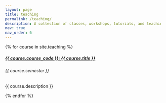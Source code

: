 ```yaml
---
layout: page
title: teaching
permalink: /teaching/
description: A collection of classes, workshops, tutorials, and teaching materials
nav: true
nav_order: 6
---
```


<div class="container">
  {% for course in site.teaching %}
    <div class="card mt-3">
      <div class="p-3">
        <div class="row">
          <div class="col-sm-10">
            <h5 class="font-weight-bold">
              <a href="{{ course.url }}">{{ course.course_code }}: {{ course.title }}</a>
            </h5>
          </div>
          <div class="col-sm-2 text-left text-sm-right">
          </div>
        </div>
        <h6 class="font-italic mt-2 mt-sm-0">
          {{ course.semester }}
        </h6>
        <p>{{ course.description }}</p>
      </div>
    </div>
  {% endfor %}
</div>